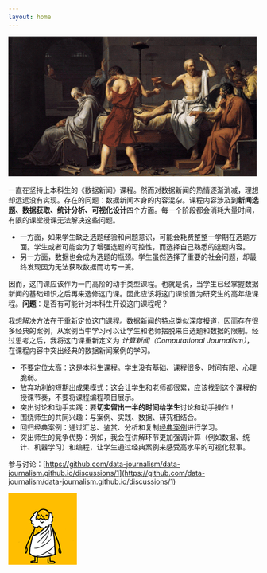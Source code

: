 ```yaml
---
layout: home
---
```


![](https://raw.githubusercontent.com/chengjun/chengjun/main/tt.gif)



一直在坚持上本科生的《数据新闻》课程。然而对数据新闻的热情逐渐消减，理想却远远没有实现。存在的问题：数据新闻本身的内容混杂。课程内容涉及到**新闻选题、数据获取、统计分析、可视化设计**四个方面。每一个阶段都会消耗大量时间，有限的课堂授课无法解决这些问题。

- 一方面，如果学生缺乏选题经验和问题意识，可能会耗费整整一学期在选题方面。学生或者可能会为了增强选题的可控性，而选择自己熟悉的选题内容。
- 另一方面，数据也会成为选题的瓶颈。学生虽然选择了重要的社会问题，却最终发现因为无法获取数据而功亏一篑。

因而，这门课应该作为一门高阶的动手类型课程。也就是说，当学生已经掌握数据新闻的基础知识之后再来选修这门课。因此应该将这门课设置为研究生的高年级课程。**问题**：是否有可能针对本科生开设这门课程呢？

我想解决方法在于重新定位这门课程。数据新闻的特点类似深度报道，因而存在很多经典的案例，从案例当中学习可以让学生和老师摆脱来自选题和数据的限制。经过思考之后，我将这门课重新定义为 *计算新闻（Computational Journalism）*，在课程内容中突出经典的数据新闻案例的学习。

- 不要定位太高：这是本科生课程。学生没有基础、课程很多、时间有限、心理脆弱。
- 放弃功利的短期出成果模式：这会让学生和老师都很累，应该找到这个课程的授课节奏，不要将课程编程项目展示。
- 突出讨论和动手实践：要**切实留出一半的时间给学生**讨论和动手操作！
- 围绕师生的共同兴趣：与案例、实践、数据、研究相结合。
- 回归经典案例：通过汇总、鉴赏、分析和复制[经典案例](https://github.com/data-journalism/data-journalism.github.io/discussions/)进行学习。
- 突出师生的竞争优势：例如，我会在讲解环节更加强调计算（例如数据、统计、机器学习）和编程，让学生通过经典案例来感受高水平的可视化叙事。

参与讨论：[https://github.com/data-journalism/data-journalism.github.io/discussions/1](https://github.com/data-journalism/data-journalism.github.io/discussions/1)

![](socrates_jump.gif)
